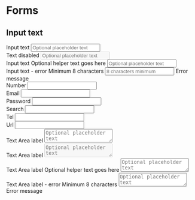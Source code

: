 # Forms

## Input text

<div class="row forms">

<div class="col-12 col-lg-6">
    <label for="text-1">Input text</label>
    <input type="text" id="text-1" placeholder="Optional placeholder text">
</div>

<div class="col-12 col-lg-6">
    <label for="text-2">Text disabled</label>
    <input type="text" id="text-2" placeholder="Optional placeholder text" disabled>
</div>

<div class="col-12 col-lg-6">
    <label for="text-3">Input text</label>
    <span>Optional helper text goes here</span>
    <input type="text" id="text-3" placeholder="Optional placeholder text">
</div>

<div class="col-12 col-lg-6">
    <label for="text-4">Input text - error</label>
    <span>Minimum 8 characters</span>
    <input type="text" id="text-4" placeholder="8 characters minimum" minlength="8">
    <span class="error">Error message</span>
</div>

<div class="col-12 col-lg-6">
    <label for="number">Number</label>
    <input type="number" id="number" size="">
</div>

<div class="col-12 col-lg-6">
    <label for="email">Email</label>
    <input type="email" id="email" size="">
</div>

<div class="col-12 col-lg-6">
    <label for="password">Password</label>
    <input type="password" id="password" size="">
</div>

<div class="col-12 col-lg-6">
    <label for="search">Search</label>
    <input type="search" id="search" size="">
</div>

<div class="col-12 col-lg-6">
    <label for="tel">Tel</label>
    <input type="tel" id="tel" size="">
</div>

<div class="col-12 col-lg-6">
    <label for="url">Url</label>
    <input type="url" id="url" size="">
</div>

<div class="col-12 col-lg-6">
    <label for="textarea-1">Text Area label</label>
    <textarea id="textarea-1" placeholder="Optional placeholder text"></textarea>
</div>

<div class="col-12 col-lg-6">
    <label for="textarea-2">Text Area label</label>
    <textarea id="textarea-2" placeholder="Optional placeholder text" disabled></textarea>
</div>

<div class="col-12 col-lg-6">
    <label for="textarea-3">Text Area label</label>
    <span>Optional helper text goes here</span>
    <textarea id="textarea-3" placeholder="Optional placeholder text"></textarea>
</div>

<div class="col-12 col-lg-6">
    <label for="textarea-4">Text Area label - error</label>
    <span>Minimum 8 characters</span>
    <textarea id="textarea-4" placeholder="Optional placeholder text" minlength="8"></textarea>
    <span class="error">Error message</span>
</div>

</div>